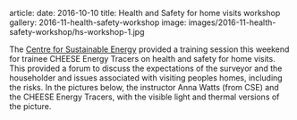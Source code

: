 article:
date: 2016-10-10
title: Health and Safety for home visits workshop
gallery: 2016-11-health-safety-workshop
image: images/2016-11-health-safety-workshop/hs-workshop-1.jpg

The [Centre for Sustainable Energy](https://www.cse.org.uk/) provided a
training session this weekend for trainee CHEESE Energy Tracers on health and
safety for home visits. This provided a forum to discuss the expectations of
the surveyor and the householder and issues associated with visiting peoples
homes, including the risks. In the pictures below, the instructor Anna Watts
(from CSE) and the CHEESE Energy Tracers, with the visible light and thermal
versions of the picture.
